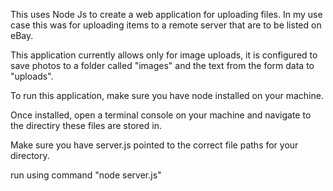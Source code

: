 This uses Node Js to create a web application for uploading files. In my use case this was for uploading items to a remote server that are to be listed on eBay. 

This application currently allows only for image uploads, it is configured to save photos to a folder called "images" and the text from the form data to "uploads".

To run this application, make sure you have node installed on your machine. 

Once installed, open a terminal console on your machine and navigate to the directiry these files are stored in. 

Make sure you have server.js pointed to the correct file paths for your directory. 

run using command "node server.js"

